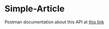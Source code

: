 # Simple-Article
Postman documentation about this API at [this link](https://documenter.getpostman.com/view/18544682/2s8ZDeTyzC)


